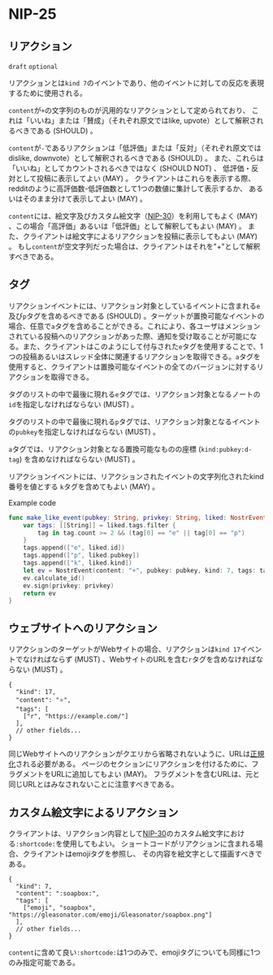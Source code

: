 
NIP-25
======

リアクション
---------

`draft` `optional`

リアクションとは`kind 7`のイベントであり、他のイベントに対しての反応を表現するために使用される。

`content`が`+`の文字列のものが汎用的なリアクションとして定められており、
これは「いいね」または「賛成」（それぞれ原文ではlike, upvote）として解釈されるべきである (SHOULD) 。

`content`が`-`であるリアクションは「低評価」または「反対」（それぞれ原文ではdislike, downvote）として解釈されるべきである (SHOULD) 。
また、これらは「いいね」としてカウントされるべきではなく (SHOULD NOT) 、
低評価・反対として投稿に表示してよい (MAY) 。
クライアントはこれらを表示する際、redditのように高評価数-低評価数として1つの数値に集計して表示するか、
あるいはそのまま分けて表示してよい (MAY) 。

`content`には、絵文字及びカスタム絵文字（[NIP-30](30.md)）を利用してもよく (MAY) 、この場合「高評価」あるいは「低評価」として解釈してもよい (MAY) 。
また、クライアントは絵文字によるリアクションを投稿に表示してもよい (MAY) 。
もし`content`が空文字列だった場合は、クライアントはそれを"+"として解釈すべきである。

タグ
----

リアクションイベントには、リアクション対象としているイベントに含まれる`e`及び`p`タグを含めるべきである (SHOULD) 。ターゲットが置換可能なイベントの場合、任意で`a`タグを含めることができる。これにより、各ユーザはメンションされている投稿へのリアクションがあった際、通知を受け取ることが可能になる。また、クライアントはこのようにして付与された`e`タグを使用することで、1つの投稿あるいはスレッド全体に関連するリアクションを取得できる。`a`タグを使用すると、クライアントは置換可能なイベントの全てのバージョンに対するリアクションを取得できる。

タグのリストの中で最後に現れる`e`タグでは、リアクション対象となるノートの`id`を指定しなければならない (MUST) 。

タグのリストの中で最後に現れる`p`タグでは、リアクション対象となるイベントの`pubkey`を指定しなければならない (MUST) 。

`a`タグでは、リアクション対象となる置換可能なものの座標 (`kind:pubkey:d-tag`) を含めなければならない (MUST) 。

リアクションイベントには、リアクションされたイベントの文字列化されたkind番号を値とする
`k`タグを含めてもよい (MAY) 。

Example code

```swift
func make_like_event(pubkey: String, privkey: String, liked: NostrEvent) -> NostrEvent {
    var tags: [[String]] = liked.tags.filter {
    	tag in tag.count >= 2 && (tag[0] == "e" || tag[0] == "p")
    }
    tags.append(["e", liked.id])
    tags.append(["p", liked.pubkey])
    tags.append(["k", liked.kind])
    let ev = NostrEvent(content: "+", pubkey: pubkey, kind: 7, tags: tags)
    ev.calculate_id()
    ev.sign(privkey: privkey)
    return ev
}
```

ウェブサイトへのリアクション
---------------------

リアクションのターゲットがWebサイトの場合、リアクションは`kind 17`イベントでなければならず (MUST) 、WebサイトのURLを含む`r`タグを含めなければならない (MUST) 。

```jsonc
{
  "kind": 17,
  "content": "⭐",
  "tags": [
    ["r", "https://example.com/"]
  ],
  // other fields...
}
```

同じWebサイトへのリアクションがクエリから省略されないように、URLは[正規化](https://datatracker.ietf.org/doc/html/rfc3986#section-6)される必要がある。
ページのセクションにリアクションを付けるために、フラグメントをURLに追加してもよい (MAY)。
フラグメントを含むURLは、元と同じURLとはみなされないことに注意すべきである。

カスタム絵文字によるリアクション
---------------------

クライアントは、リアクション内容として[NIP-30](30.md)のカスタム絵文字における`:shortcode:`を使用してもよい。
ショートコードがリアクションに含まれる場合、クライアントはemojiタグを参照し、
その内容を絵文字として描画すべきである。

```jsonc
{
  "kind": 7,
  "content": ":soapbox:",
  "tags": [
    ["emoji", "soapbox", "https://gleasonator.com/emoji/Gleasonator/soapbox.png"]
  ],
  // other fields...
}
```

`content`に含めて良い`:shortcode:`は1つのみで、emojiタグについても同様に1つのみ指定可能である。
